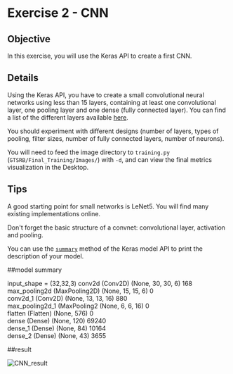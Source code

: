 # Exercise 2 - CNN

## Objective

In this exercise, you will use the Keras API to create a first CNN.


## Details

Using the Keras API, you have to create a small convolutional neural networks using less than 15 layers, containing
at least one convolutional layer, one pooling layer and one dense (fully connected layer). You can find a list of the different
layers available [here](https://www.tensorflow.org/api_docs/python/tf/keras/layers).

You should experiment with different designs (number of layers, types of pooling, filter sizes, number of fully connected layers, number of neurons).

You will need to feed the image directory to `training.py` (`GTSRB/Final_Training/Images/`) with `-d`, and can view the final metrics visualization in the Desktop.

## Tips

A good starting point for small networks is LeNet5. You will find many existing implementations online.

Don't forget the basic structure of a convnet: convolutional layer, activation and pooling.

You can use the [`summary`](https://www.tensorflow.org/api_docs/python/tf/keras/Model#summary) method of the Keras model API to print the description of your model.


##model summary 

input_shape = (32,32,3)
conv2d (Conv2D)              (None, 30, 30, 6)         168       
max_pooling2d (MaxPooling2D) (None, 15, 15, 6)         0         
conv2d_1 (Conv2D)            (None, 13, 13, 16)        880       
max_pooling2d_1 (MaxPooling2 (None, 6, 6, 16)          0         
flatten (Flatten)            (None, 576)               0         
dense (Dense)                (None, 120)               69240     
dense_1 (Dense)              (None, 84)                10164     
dense_2 (Dense)              (None, 43)                3655      

##result

![CNN_result](https://user-images.githubusercontent.com/94951202/159159254-3cad5cee-4819-4351-95fc-652309eccaff.png)
